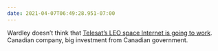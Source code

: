 ```yaml
---
date: 2021-04-07T06:49:28.951-07:00
---
```

Wardley doesn’t think that [Telesat’s LEO space Internet is going to work](https://twitter.com/swardley/status/1379788175246262284). Canadian company, big investment from Canadian government. 
